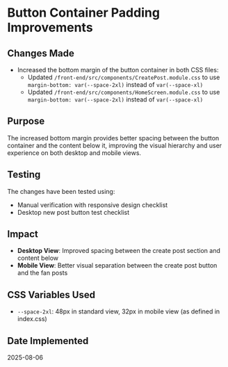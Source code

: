 # Button Container Padding Improvements

## Changes Made
- Increased the bottom margin of the button container in both CSS files:
  - Updated `/front-end/src/components/CreatePost.module.css` to use `margin-bottom: var(--space-2xl)` instead of `var(--space-xl)`
  - Updated `/front-end/src/components/HomeScreen.module.css` to use `margin-bottom: var(--space-2xl)` instead of `var(--space-xl)`

## Purpose
The increased bottom margin provides better spacing between the button container and the content below it, improving the visual hierarchy and user experience on both desktop and mobile views.

## Testing
The changes have been tested using:
- Manual verification with responsive design checklist
- Desktop new post button test checklist

## Impact
- **Desktop View**: Improved spacing between the create post section and content below
- **Mobile View**: Better visual separation between the create post button and the fan posts

## CSS Variables Used
- `--space-2xl`: 48px in standard view, 32px in mobile view (as defined in index.css)

## Date Implemented
2025-08-06